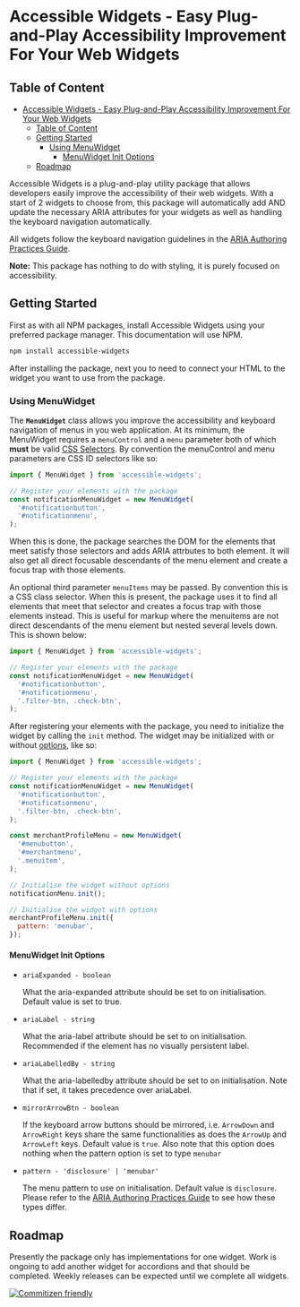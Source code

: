 
# Accessible Widgets - Easy Plug-and-Play Accessibility Improvement For Your Web Widgets

## Table of Content

- [Accessible Widgets - Easy Plug-and-Play Accessibility Improvement For Your Web Widgets](#accessible-widgets---easy-plug-and-play-accessibility-improvement-for-your-web-widgets)
  - [Table of Content](#table-of-content)
  - [Getting Started ](#getting-started-)
    - [Using MenuWidget ](#using-menuwidget-)
      - [MenuWidget Init Options ](#menuwidget-init-options-)
  - [Roadmap ](#roadmap-)

Accessible Widgets is a plug-and-play utility package that allows developers easily improve the accessibility of their web widgets. With a start of 2 widgets to choose from, this package will automatically add AND update the necessary ARIA attributes for your widgets as well as handling the keyboard navigation automatically.

All widgets follow the keyboard navigation guidelines in the [ARIA Authoring Practices Guide](https://www.w3.org/WAI/ARIA/apg/patterns/).

**Note:** This package has nothing to do with styling, it is purely focused on accessibility. 

## Getting Started <a name="introduction"></a>

First as with all NPM packages, install Accessible Widgets using your preferred package manager. This documentation will use NPM.

```bash
npm install accessible-widgets
```

After installing the package, next you to need to connect your HTML to the widget you want to use from the package.

### Using MenuWidget <a name="menuwidget"></a>

The **`MenuWidget`** class allows you improve the accessibility and keyboard navigation of menus in you web application. At its minimum, the MenuWidget requires a `menuControl` and a `menu` parameter both of which **must** be valid [CSS Selectors](https://developer.mozilla.org/en-US/docs/Web/CSS/CSS_selectors). By convention the menuControl and menu parameters are CSS ID selectors like so:

```javascript
import { MenuWidget } from 'accessible-widgets';

// Register your elements with the package
const notificationMenuWidget = new MenuWidget(
  '#notificationbutton',
  '#notificationmenu',
);
```

When this is done, the package searches the DOM for the elements that meet satisfy those selectors and adds ARIA attrbutes to both element. It will also get all direct focusable descendants of the menu element and create a focus trap with those elements.

An optional third parameter `menuItems` may be passed. By convention this is a CSS class selector. When this is present, the package uses it to find all elements that meet that selector and creates a focus trap with those elements instead. This is useful for markup where the menuitems are not direct descendants of the menu element but nested several levels down. This is shown below:

```javascript
import { MenuWidget } from 'accessible-widgets';

// Register your elements with the package
const notificationMenuWidget = new MenuWidget(
  '#notificationbutton',
  '#notificationmenu',
  '.filter-btn, .check-btn',
);
```

After registering your elements with the package, you need to initialize the widget by calling the `init` method. The widget may be initialized with or without [options](#menuwidgetoptions), like so:

```javascript
import { MenuWidget } from 'accessible-widgets';

// Register your elements with the package
const notificationMenuWidget = new MenuWidget(
  '#notificationbutton',
  '#notificationmenu',
  '.filter-btn, .check-btn',
);

const merchantProfileMenu = new MenuWidget(
  '#menubutton',
  '#merchantmenu',
  '.menuitem',
);

// Initialise the widget without options
notificationMenu.init();

// Initialise the widget with options
merchantProfileMenu.init({
  pattern: 'menubar',
});
```

#### MenuWidget Init Options <a name="menuwidgetoptions"></a>

- `ariaExpanded - boolean`

  What the aria-expanded attribute should be set to on initialisation. Default value is set to true.

- `ariaLabel - string`

  What the aria-label attribute should be set to on initialisation. Recommended if the element has no visually persistent label.

- `ariaLabelledBy - string`

  What the aria-labelledby attribute should be set to on initialisation. Note that if set, it takes precedence over ariaLabel.

- `mirrorArrowBtn - boolean`

  If the keyboard arrow buttons should be mirrored, i.e. `ArrowDown` and `ArrowRight` keys share the same functionalities as does the `ArrowUp` and `ArrowLeft` keys. Default value is `true`. Also note that this option does nothing when the pattern option is set to type `menubar`

- `pattern - 'disclosure' | 'menubar'`

  The menu pattern to use on initialisation. Default value is `disclosure`. Please refer to the [ARIA Authoring Practices Guide](https://www.w3.org/WAI/ARIA/apg/patterns/) to see how these types differ.

## Roadmap <a name="roadmap"></a>

Presently the package only has implementations for one widget. Work is ongoing to add another widget for accordions and that should be completed. Weekly releases can be expected until we complete all widgets.

[![Commitizen friendly](https://img.shields.io/badge/commitizen-friendly-brightgreen.svg)](http://commitizen.github.io/cz-cli/)
